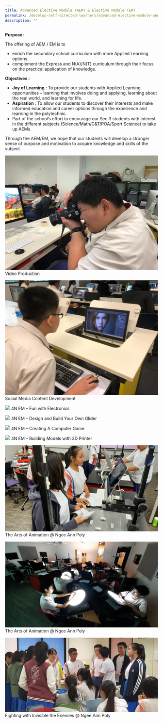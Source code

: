 ```yaml
---
title: Advanced Elective Module (AEM) & Elective Module (EM)
permalink: /develop-self-directed-learners/advanced-elective-module-aem-elective-module-em/
description: ""
---
```

**Purpose:**

The offering of AEM / EM is to

*   enrich the secondary school curriculum with more Applied Learning options.
*   complement the Express and N(A)/N(T) curriculum through their focus on the practical application of knowledge.

**Objectives :**

*   **Joy of Learning** : To provide our students with Applied Learning opportunities – learning that involves doing and applying, learning about the real world, and learning for life.
*   **Aspiration** : To allow our students to discover their interests and make informed education and career options through the experience and learning in the polytechnic.
*   Part of the school’s effort to encourage our Sec 3 students with interest in the different subjects (Science/Math/C&T/POA/Sport Science) to take up AEMs.

Through the AEM/EM, we hope that our students will develop a stronger sense of purpose and motivation to acquire knowledge and skills of the subject.

![](/images/WhatsApp-Image.jpeg)
Video Production

![](/images/WhatsApp-Image-2019-03-25.jpeg)
Social Media Content Development

![](/images/4N%20EM%20–%20Fun%20with%20Electronics.jpeg)
4N EM – Fun with Electronics

![](/images/4N%20EM%20–%20Design%20and%20Build%20Your%20Own%20Glider.jpeg)
4N EM – Design and Build Your Own Glider

![](/images/4N%20EM%20–%20Creating%20A%20Computer%20Game.jpeg)
4N EM – Creating A Computer Game

![](/images/4N%20EM%20–%20Building%20Models%20with%203D%20Printer.jpeg)
4N EM – Building Models with 3D Printer

![](/images/20190618_154130.jpg)
The Arts of Animation @ Ngee Ann Poly

![](/images/20190620_105932.jpg)
The Arts of Animation @ Ngee Ann Poly

![](/images/Fighting%20with%20Invisible%20the%20Enemies%20@%20Ngee%20Ann%20Poly.jpeg)
Fighting with Invisible the Enemies @ Ngee Ann Poly